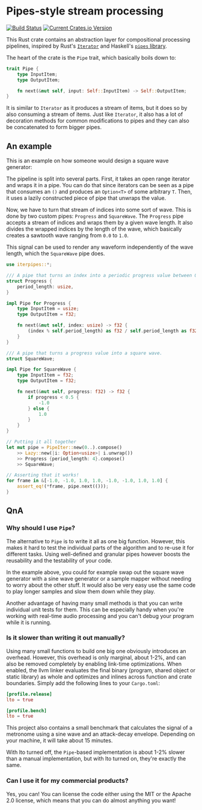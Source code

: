 # Pipes-style stream processing

[![Build Status][travis-badge]][travis-url] [![Current Crates.io Version][crates-badge]][crates-url]

[travis-badge]: https://travis-ci.com/Janonard/pipes.svg?branch=master
[travis-url]: https://travis-ci.com/Janonard/pipes
[crates-badge]: https://img.shields.io/crates/v/iterpipes.svg
[crates-url]: https://crates.io/crates/iterpipes

This Rust crate contains an abstraction layer for compositional processing pipelines, inspired by Rust's [`Iterator`](https://doc.rust-lang.org/stable/std/iter/trait.Iterator.html) and Haskell's [`pipes` library](https://hackage.haskell.org/package/pipes).

The heart of the crate is the `Pipe` trait, which basically boils down to:
``` rs
trait Pipe {
    type InputItem;
    type OutputItem;

    fn next(&mut self, input: Self::InputItem) -> Self::OutputItem;
}
```
It is similar to `Iterator` as it produces a stream of items, but it does so by also consuming a stream of items. Just like `Iterator`, it also has a lot of decoration methods for common modifications to pipes and they can also be concatenated to form bigger pipes.

## An example

This is an example on how someone would design a square wave generator:

The pipeline is split into several parts. First, it takes an open range iterator and wraps it in a pipe. You can do that since iterators can be seen as a pipe that consumes an `()` and produces an `Option<T>` of some arbitrary `T`. Then, it uses a lazily constructed piece of pipe that unwraps the value.

Now, we have to turn that stream of indices into some sort of wave. This is done by two custom pipes: `Progress` and `SquareWave`. The `Progress` pipe accepts a stream of indices and wraps them by a given wave length. It also divides the wrapped indices by the length of the wave, which basically creates a sawtooth wave ranging from `0.0` to `1.0`.

This signal can be used to render any waveform independently of the wave length, which the `SquareWave` pipe does.

``` rs
use iterpipes::*;

/// A pipe that turns an index into a periodic progress value between 0.0 and 1.0.
struct Progress {
    period_length: usize,
}

impl Pipe for Progress {
    type InputItem = usize;
    type OutputItem = f32;

    fn next(&mut self, index: usize) -> f32 {
        (index % self.period_length) as f32 / self.period_length as f32
    }
}

/// A pipe that turns a progress value into a square wave.
struct SquareWave;

impl Pipe for SquareWave {
    type InputItem = f32;
    type OutputItem = f32;

    fn next(&mut self, progress: f32) -> f32 {
        if progress < 0.5 {
            -1.0
        } else {
            1.0
        }
    }
}

// Putting it all together
let mut pipe = PipeIter::new(0..).compose()
    >> Lazy::new(|i: Option<usize>| i.unwrap())
    >> Progress {period_length: 4}.compose()
    >> SquareWave;

// Asserting that it works!
for frame in &[-1.0, -1.0, 1.0, 1.0, -1.0, -1.0, 1.0, 1.0] {
    assert_eq!(*frame, pipe.next(()));
}
```

## QnA

### Why should I use `Pipe`?

The alternative to `Pipe` is to write it all as one big function. However, this makes it hard to test the individual parts of the algorithm and to re-use it for different tasks. Using well-defined and granular pipes however boosts the reusability and the testability of your code.

In the example above, you could for example swap out the square wave generator with a sine wave generator or a sample mapper without needing to worry about the other stuff. It would also be very easy use the same code to play longer samples and slow them down while they play.

Another advantage of having many small methods is that you can write individual unit tests for them. This can be especially handy when you're working with real-time audio processing and you can't debug your program while it is running.

### Is it slower than writing it out manually?

Using many small functions to build one big one obviously introduces an overhead. However, this overhead is only marginal, about 1-2%, and can also be removed completely by enabling link-time optimizations. When enabled, the llvm linker evaluates the final binary (program, shared object or static library) as whole and optimizes and inlines across function and crate boundaries. Simply add the following lines to your `Cargo.toml`:

``` toml
[profile.release]
lto = true

[profile.bench]
lto = true
```

This project also contains a small benchmark that calculates the signal of a metronome using a sine wave and an attack-decay envelope. Depending on your machine, it will take about 15 minutes.

With lto turned off, the `Pipe`-based implementation is about 1-2% slower than a manual implementation, but with lto turned on, they're exactly the same.

### Can I use it for my commercial products?

Yes, you can! You can license the code either using the MIT or the Apache 2.0 license, which means that you can do almost anything you want!
